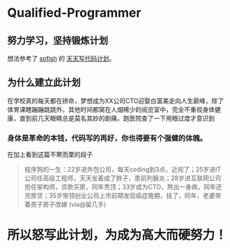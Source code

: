 # Qualified-Programmer

## 努力学习，坚持锻炼计划

想法参考了 [sofish](https://github.com/sofish) 的 [天天写代码计划](https://github.com/sofish/everyday)。

## 为什么建立此计划

在学校真的每天都在拼命，梦想成为XX公司CTO迎娶白富美走向人生巅峰，除了体育课瞎蹦蹦跳跳外，其他时间都窝在人烟稀少的阅览室中，完全不重视身体健康，直到前几天眼睛总是莫名其妙的剧痛，跑医院查了一下用眼过度才意识到
### 身体是革命的本钱，代码写的再好，你也得要有个强健的体魄。

在加上看到这篇不寒而栗的段子

>程序狗的一生：22岁进外包公司，每天coding到3点，近视了；25岁进IT公司任高级工程师，天天坐着成了胖子，患前列腺炎；28岁进互联网公司担任架构师，贷款买房，同年秃顶；33岁成为CTO，熬出一身病，同年还完房贷；35岁带领创业公司上市前期发现癌症晚期，挂了，同年，老婆带着孩子房子改嫁 (via@留几手)

# 所以怒写此计划，为成为高大而硬努力！

